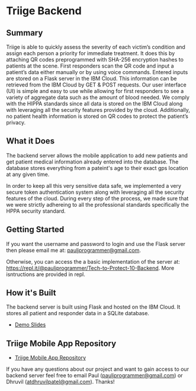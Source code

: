 # Triige Backend

## Summary
Triige is able to quickly assess the severity of each victim’s condition and assign each person a priority for immediate treatment. It does this by attaching QR codes preprogrammed with SHA-256 encryption hashes to patients at the scene. First responders scan the QR code and input a patient’s data either manually or by using voice commands. Entered inputs are stored on a Flask server in the IBM Cloud. This information can be retrieved from the IBM Cloud by GET & POST requests. Our user interface (UI) is simple and easy to use while allowing for first responders to see a variety of aggregate data such as the amount of blood needed. We comply with the HIPPA standards since all data is stored on the IBM Cloud along with leveraging all the security features provided by the cloud. Additionally, no patient health information is stored on QR codes to protect the patient’s privacy.

## What it Does
The backend server allows the mobile application to add new patients and get patient medical information already entered into the database. The database stores everything from a pateint's age to their exact gps location at any given time.

In order to keep all this very sensitive data safe, we implemented a very secure token authentication system along with leveraging all the security features of the cloud. During every step of the process, we made sure that we were strictly adhereing to all the professional standards specifically the HPPA security standard. 

## Getting Started
If you want the username and password to login and use the Flask server then please email me at: pauljprogrammer@gmail.com. 

Otherwise, you can access the a basic implementation of the server at: https://repl.it/@pauljprogrammer/Tech-to-Protect-10-Backend. More isntructions are provided in repl.

## How it's Built
The backend server is built using Flask and hosted on the IBM Cloud. It stores all patient and responder data in a SQLite database.

- [Demo Slides](https://github.com/dhruvilp/triige/blob/master/screenshots/demo_slides.pdf)


## Triige Mobile App Repository
- [Triige Mobile App Repository](https://github.com/dhruvilp/triige)


If you have any questions about our project and want to gain access to our backend server feel free to email Paul (pauljprogrammer@gmail.com) or Dhruvil (atdhruvilpatel@gmail.com). Thanks!
